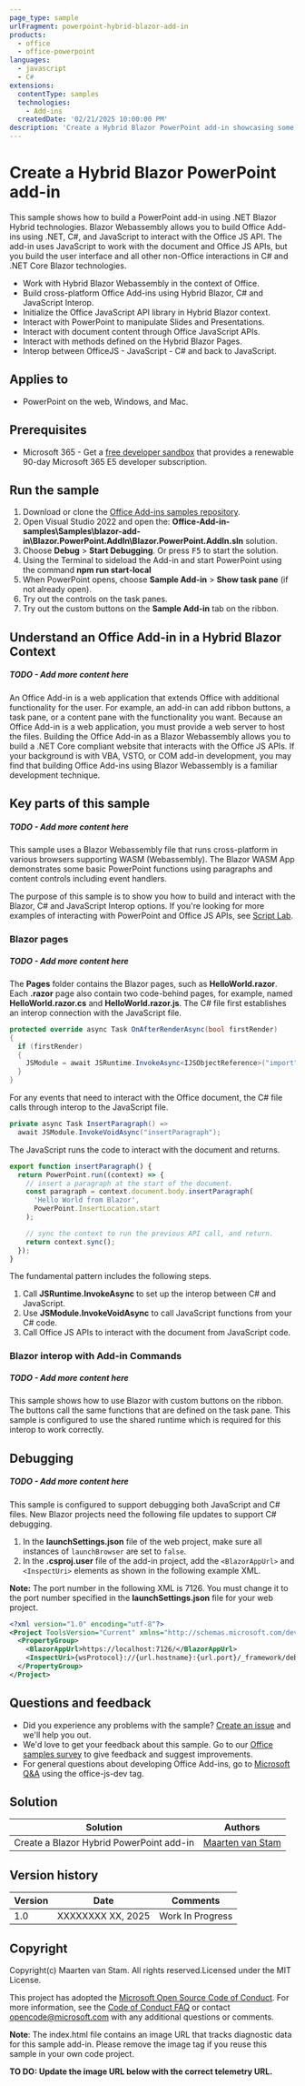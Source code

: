```yaml
---
page_type: sample
urlFragment: powerpoint-hybrid-blazor-add-in
products:
  - office
  - office-powerpoint
languages:
  - javascript
  - C#
extensions:
  contentType: samples
  technologies: 
    - Add-ins
  createdDate: '02/21/2025 10:00:00 PM'
description: 'Create a Hybrid Blazor PowerPoint add-in showcasing some samples.'
---
```


# Create a Hybrid Blazor PowerPoint add-in

This sample shows how to build a PowerPoint add-in using .NET Blazor Hybrid technologies. Blazor Webassembly allows you to build Office Add-ins using .NET, C#, and JavaScript to interact with the Office JS API. The add-in uses JavaScript to work with the document and Office JS APIs, but you build the user interface and all other non-Office interactions in C# and .NET Core Blazor technologies.

- Work with Hybrid Blazor Webassembly in the context of Office.
- Build cross-platform Office Add-ins using Hybrid Blazor, C# and JavaScript Interop.
- Initialize the Office JavaScript API library in Hybrid Blazor context.
- Interact with PowerPoint to manipulate Slides and Presentations.
- Interact with document content through Office JavaScript APIs.
- Interact with methods defined on the Hybrid Blazor Pages.
- Interop between OfficeJS - JavaScript - C# and back to JavaScript.

## Applies to

- PowerPoint on the web, Windows, and Mac.

## Prerequisites

- Microsoft 365 - Get a [free developer sandbox](https://developer.microsoft.com/microsoft-365/dev-program#Subscription) that provides a renewable 90-day Microsoft 365 E5 developer subscription.

## Run the sample

1. Download or clone the [Office Add-ins samples repository](https://github.com/OfficeDev/Office-Add-in-samples).
1. Open Visual Studio 2022 and open the: **Office-Add-in-samples\Samples\blazor-add-in\Blazor.PowerPoint.AddIn\Blazor.PowerPoint.AddIn.sln** solution.
1. Choose **Debug** > **Start Debugging**. Or press <kbd>F5</kbd> to start the solution.
1. Using the Terminal to sideload the Add-in and start PowerPoint using the command **npm run start-local**
1. When PowerPoint opens, choose **Sample Add-in** > **Show task pane** (if not already open).
1. Try out the controls on the task panes.
1. Try out the custom buttons on the **Sample Add-in** tab on the ribbon.

## Understand an Office Add-in in a Hybrid Blazor Context
##### TODO - Add more content here
An Office Add-in is a web application that extends Office with additional functionality for the user. For example, an add-in can add ribbon buttons, a task pane, or a content pane with the functionality you want. Because an Office Add-in is a web application, you must provide a web server to host the files.
Building the Office Add-in as a Blazor Webassembly allows you to build a .NET Core compliant website that interacts with the Office JS APIs. If your background is with VBA, VSTO, or COM add-in development, you may find that building Office Add-ins using Blazor Webassembly is a familiar development technique.

## Key parts of this sample
##### TODO - Add more content here
This sample uses a Blazor Webassembly file that runs cross-platform in various browsers supporting WASM (Webassembly). The Blazor WASM App demonstrates some basic PowerPoint functions using paragraphs and content controls including event handlers.

The purpose of this sample is to show you how to build and interact with the Blazor, C# and JavaScript Interop options. If you're looking for more examples of interacting with PowerPoint and Office JS APIs, see [Script Lab](https://aka.ms/getscriptlab).

### Blazor pages
##### TODO - Add more content here
The **Pages** folder contains the Blazor pages, such as **HelloWorld.razor**. Each **.razor** page also contain two code-behind pages, for example, named **HelloWorld.razor.cs** and **HelloWorld.razor.js**. The C# file first establishes an interop connection with the JavaScript file.

```csharp
protected override async Task OnAfterRenderAsync(bool firstRender)
{
  if (firstRender)
  {
    JSModule = await JSRuntime.InvokeAsync<IJSObjectReference>("import", "./Pages/HelloWorld.razor.js");
  }
}
```

For any events that need to interact with the Office document, the C# file calls through interop to the JavaScript file.

```csharp
private async Task InsertParagraph() =>
  await JSModule.InvokeVoidAsync("insertParagraph");
```

The JavaScript runs the code to interact with the document and returns.

```javascript
export function insertParagraph() {
  return PowerPoint.run((context) => {
    // insert a paragraph at the start of the document.
    const paragraph = context.document.body.insertParagraph(
      'Hello World from Blazor',
      PowerPoint.InsertLocation.start
    );

    // sync the context to run the previous API call, and return.
    return context.sync();
  });
}
```

The fundamental pattern includes the following steps.

1. Call **JSRuntime.InvokeAsync** to set up the interop between C# and JavaScript.
1. Use **JSModule.InvokeVoidAsync** to call JavaScript functions from your C# code.
1. Call Office JS APIs to interact with the document from JavaScript code.

### Blazor interop with Add-in Commands
##### TODO - Add more content here
This sample shows how to use Blazor with custom buttons on the ribbon. The buttons call the same functions that are defined on the task pane. This sample is configured to use the shared runtime which is required for this interop to work correctly.

## Debugging
##### TODO - Add more content here
This sample is configured to support debugging both JavaScript and C# files. New Blazor projects need the following file updates to support C# debugging.

1. In the **launchSettings.json** file of the web project, make sure all instances of `launchBrowser` are set to `false`.
1. In the **<projectName>.csproj.user** file of the add-in project, add the `<BlazorAppUrl>` and `<InspectUri>` elements as shown in the following example XML.

**Note:** The port number in the following XML is 7126. You must change it to the port number specified in the **launchSettings.json** file for your web project.

```xml
<?xml version="1.0" encoding="utf-8"?>
<Project ToolsVersion="Current" xmlns="http://schemas.microsoft.com/developer/msbuild/2003">
  <PropertyGroup>
    <BlazorAppUrl>https://localhost:7126/</BlazorAppUrl>
    <InspectUri>{wsProtocol}://{url.hostname}:{url.port}/_framework/debug/ws-proxy?browser={browserInspectUri}</InspectUri>
  </PropertyGroup>
</Project>
```

## Questions and feedback

- Did you experience any problems with the sample? [Create an issue](https://github.com/OfficeDev/Office-Add-in-samples/issues/new/choose) and we'll help you out.
- We'd love to get your feedback about this sample. Go to our [Office samples survey](https://aka.ms/OfficeSamplesSurvey) to give feedback and suggest improvements.
- For general questions about developing Office Add-ins, go to [Microsoft Q&A](https://learn.microsoft.com/answers/topics/office-js-dev.html) using the office-js-dev tag.

## Solution

| Solution                                 | Authors                                                                 |
| ---------------------------------------- | ----------------------------------------------------------------------- |
| Create a Blazor Hybrid PowerPoint add-in | [Maarten van Stam](https://mvp.microsoft.com/en-us/PublicProfile/33535) |

## Version history

| Version | Date                | Comments           |
| ------- | ------------------- | ------------------ |
| 1.0     | XXXXXXXX XX, 2025   | Work In Progress   |

## Copyright

Copyright(c) Maarten van Stam. All rights reserved.Licensed under the MIT License.

This project has adopted the [Microsoft Open Source Code of Conduct](https://opensource.microsoft.com/codeofconduct/). For more information, see the [Code of Conduct FAQ](https://opensource.microsoft.com/codeofconduct/faq/) or contact [opencode@microsoft.com](mailto:opencode@microsoft.com) with any additional questions or comments.

**Note**: The index.html file contains an image URL that tracks diagnostic data for this sample add-in. Please remove the image tag if you reuse this sample in your own code project.

**TO DO: Update the image URL below with the correct telemetry URL.**
<!-- 
    <img src="https://pnptelemetry.azurewebsites.net/pnp-officeaddins/samples/blazor-add-in/powerpoint-blazor-hybrid-add-in" /> 
-->
